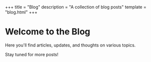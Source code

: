 +++
title = "Blog"
description = "A collection of blog posts"
template = "blog.html"
+++

# Welcome to the Blog

Here you'll find articles, updates, and thoughts on various topics.

Stay tuned for more posts!

